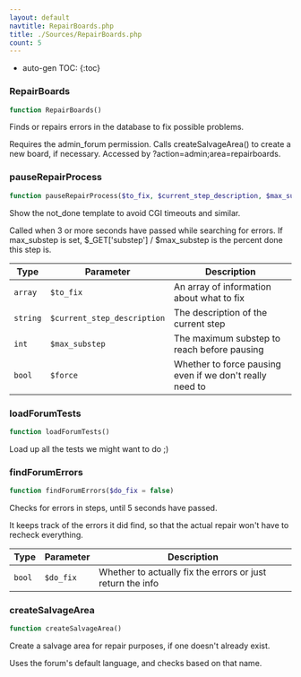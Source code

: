 ```yaml
---
layout: default
navtitle: RepairBoards.php
title: ./Sources/RepairBoards.php
count: 5
---
```

* auto-gen TOC:
{:toc}
### RepairBoards

```php
function RepairBoards()
```
Finds or repairs errors in the database to fix possible problems.

Requires the admin_forum permission.
Calls createSalvageArea() to create a new board, if necessary.
Accessed by ?action=admin;area=repairboards.

### pauseRepairProcess

```php
function pauseRepairProcess($to_fix, $current_step_description, $max_substep = 0, $force = false)
```
Show the not_done template to avoid CGI timeouts and similar.

Called when 3 or more seconds have passed while searching for errors.
If max_substep is set, $_GET['substep'] / $max_substep is the percent
done this step is.

Type|Parameter|Description
---|---|---
`array`|`$to_fix`|An array of information about what to fix
`string`|`$current_step_description`|The description of the current step
`int`|`$max_substep`|The maximum substep to reach before pausing
`bool`|`$force`|Whether to force pausing even if we don't really need to

### loadForumTests

```php
function loadForumTests()
```
Load up all the tests we might want to do ;)



### findForumErrors

```php
function findForumErrors($do_fix = false)
```
Checks for errors in steps, until 5 seconds have passed.

It keeps track of the errors it did find, so that the actual repair
won't have to recheck everything.

Type|Parameter|Description
---|---|---
`bool`|`$do_fix`|Whether to actually fix the errors or just return the info

### createSalvageArea

```php
function createSalvageArea()
```
Create a salvage area for repair purposes, if one doesn't already exist.

Uses the forum's default language, and checks based on that name.

